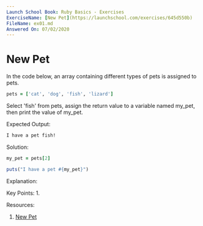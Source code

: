 ```yaml
---
Launch School Book: Ruby Basics - Exercises
ExerciseName: [New Pet](https://launchschool.com/exercises/645d550b)
FileName: ex01.md
Answered On: 07/02/2020
---
```


# New Pet

In the code below, an array containing different types of pets is assigned to pets.

```ruby
pets = ['cat', 'dog', 'fish', 'lizard']
```

Select 'fish' from pets, assign the return value to a variable named my_pet, then print the value of my_pet.

Expected Output:
```ruby
I have a pet fish!
```

Solution:
```ruby
my_pet = pets[2]

puts("I have a pet #{my_pet}")
```

Explanation:
 

Key Points:
1. 


Resources:

1. [New Pet](https://launchschool.com/exercises/645d550b)